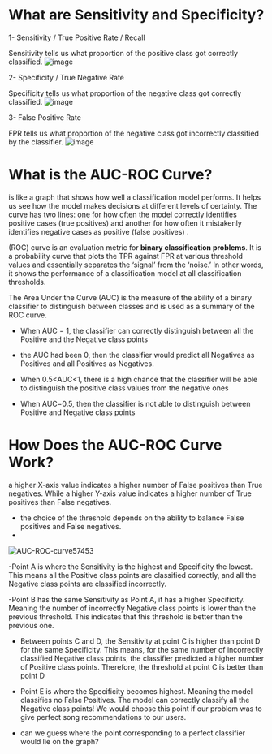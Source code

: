 # What are Sensitivity and Specificity?

1- Sensitivity / True Positive Rate / Recall 

 Sensitivity tells us what proportion of the positive class got correctly classified.
![image](https://cdn.analyticsvidhya.com/wp-content/uploads/2020/06/sensitivity.gif)

2- Specificity / True Negative Rate

Specificity tells us what proportion of the negative class got correctly classified.
![image](https://cdn.analyticsvidhya.com/wp-content/uploads/2020/06/Specificity.gif)

3- False Positive Rate

FPR tells us what proportion of the negative class got incorrectly classified by the classifier.
![image](https://cdn.analyticsvidhya.com/wp-content/uploads/2020/06/FPR.gif)


# What is the AUC-ROC Curve?
is like a graph that shows how well a classification model performs. It helps us see how the model makes decisions at different levels of certainty. The curve has two lines: one for how often the model correctly identifies positive cases (true positives) and another for how often it mistakenly identifies negative cases as positive (false positives) .


 (ROC) curve is an evaluation metric for **binary classification problems**. It is a probability curve that plots the TPR against FPR at various threshold values and essentially separates the ‘signal’ from the ‘noise.’ In other words, it shows the performance of a classification model at all classification thresholds.

The Area Under the Curve (AUC) is the measure of the ability of a binary classifier to distinguish between classes and is used as a summary of the ROC curve.


- When AUC = 1, the classifier can correctly distinguish between all the Positive and the Negative class points

- the AUC had been 0, then the classifier would predict all Negatives as Positives and all Positives as Negatives.

- When 0.5<AUC<1, there is a high chance that the classifier will be able to distinguish the positive class values from the negative ones

 - When AUC=0.5, then the classifier is not able to distinguish between Positive and Negative class points



# How Does the AUC-ROC Curve Work?
a higher X-axis value indicates a higher number of False positives than True negatives. While a higher Y-axis value indicates a higher number of True positives than False negatives.

- the choice of the threshold depends on the ability to balance False positives and False negatives.
- 
![AUC-ROC-curve57453](https://github.com/Mostafa-ammer/Machine_Learning_Models/assets/73859325/c0e2a845-3589-4317-9608-b85a316b5d33)

-Point A is where the Sensitivity is the highest and Specificity the lowest. This means all the Positive class points are classified correctly, and all the Negative class points are classified incorrectly.

-Point B has the same Sensitivity as Point A, it has a higher Specificity. Meaning the number of incorrectly Negative class points is lower than the previous threshold. This indicates that this threshold is better than the previous one.

- Between points C and D, the Sensitivity at point C is higher than point D for the same Specificity. This means, for the same number of incorrectly classified Negative class points, the classifier predicted a higher number of Positive class points. Therefore, the threshold at point C is better than point D

- Point E is where the Specificity becomes highest. Meaning the model classifies no False Positives. The model can correctly classify all the Negative class points! We would choose this point if our problem was to give perfect song recommendations to our users.

- can we guess where the point corresponding to a perfect classifier would lie on the graph?








